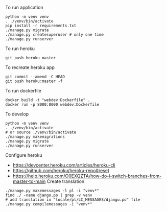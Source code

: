 To run application
```
python -m venv venv
. ./venv/bin/activate
pip install -r requirements.txt
./manage.py migrate
./manage.py createsuperuser # only one time
./manage.py runserver
```

To run heroku
```
git push heroku master
```

To recreate heroku app
```
git commit --amend -C HEAD
git push heroku:master -f
```
To run dockerfile
```
docker build -t "webdev:Dockerfile" .
docker run -p 8000:8000 webdev:Dockerfile
```
To develop
```
python -m venv venv
. ./venv/bin/activate
# or source ./venv/bin/activate
./manage.py makemigrations
./manage.py migrate
./manage.py runserver
```
Configure heroku
- https://devcenter.heroku.com/articles/heroku-cli
- https://github.com/heroku/heroku-repo#reset
- https://help.heroku.com/O0EXQZTA/how-do-i-switch-branches-from-master-to-main
Create translation
```
./manage.py makemessages -l pl -i "venv*"
find ./ -name django.po | grep -v venv
# add translation in "locale/pl/LC_MESSAGES/django.po" file
./manage.py compilemessages -i "venv*"
```